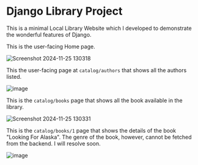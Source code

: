 # Django Library Project
This is a minimal Local Library Website which I developed to demonstrate the wonderful features of Django.

This is the user-facing Home page.

![Screenshot 2024-11-25 130318](https://github.com/user-attachments/assets/12a75bc9-f9d5-4481-ac1b-7d5cafa14c49)

This the user-facing page at `catalog/authors` that shows all the authors listed.

![image](https://github.com/user-attachments/assets/29e83e95-05ee-494c-baf7-94666640577d)

This is the `catalog/books` page that shows all the book available in the library.

![Screenshot 2024-11-25 130331](https://github.com/user-attachments/assets/a3f8fb7f-52ae-4ac3-a4c4-e57e337f7f9e)

This is the `catalog/books/1` page that shows the details of the book "Looking For Alaska". The genre of the book, however, cannot be fetched from the backend. I will resolve soon.

![image](https://github.com/user-attachments/assets/ad19a095-d528-4425-97c8-162d6172e822)



